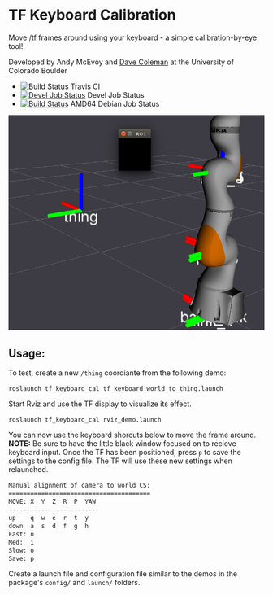 # TF Keyboard Calibration

Move /tf frames around using your keyboard - a simple calibration-by-eye tool!

Developed by Andy McEvoy and [Dave Coleman](http://dav.ee/) at the University of Colorado Boulder

 * [![Build Status](https://travis-ci.org/davetcoleman/tf_keyboard_cal.svg)](https://travis-ci.org/davetcoleman/tf_keyboard_cal) Travis CI
 * [![Devel Job Status](http://jenkins.ros.org/buildStatus/icon?job=devel-jade-tf_keyboard_cal)](http://jenkins.ros.org/job/devel-jade-tf_keyboard_cal) Devel Job Status
 * [![Build Status](http://jenkins.ros.org/buildStatus/icon?job=ros-jade-tf-keyboard-cal_binarydeb_trusty_amd64)](http://jenkins.ros.org/job/ros-jade-tf-keyboard-cal_binarydeb_trusty_amd64/) AMD64 Debian Job Status

![](resources/thing.png)

## Usage:

To test, create a new ``/thing`` coordiante from the following demo:

    roslaunch tf_keyboard_cal tf_keyboard_world_to_thing.launch

Start Rviz and use the TF display to visualize its effect.

    roslaunch tf_keyboard_cal rviz_demo.launch

You can now use the keyboard shorcuts below to move the frame around. **NOTE:** Be sure to have the little black window focused on to recieve keyboard input. Once the TF has been positioned, press `p` to save the settings to the config file. The TF will use these new settings when relaunched.

    Manual alignment of camera to world CS:
    =======================================
    MOVE: X  Y  Z  R  P  YAW
    ------------------------
    up    q  w  e  r  t  y
    down  a  s  d  f  g  h
    Fast: u
    Med:  i
    Slow: o
    Save: p

Create a launch file and configuration file similar to the demos in the package's ``config/`` and ``launch/`` folders.
